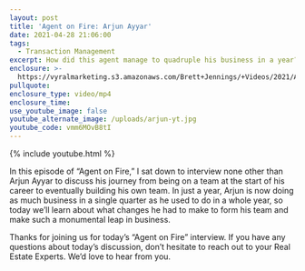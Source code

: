```yaml
---
layout: post
title: 'Agent on Fire: Arjun Ayyar'
date: 2021-04-28 21:06:00
tags:
  - Transaction Management
excerpt: How did this agent manage to quadruple his business in a year?
enclosure: >-
  https://vyralmarketing.s3.amazonaws.com/Brett+Jennings/+Videos/2021/Agent+on+Fire_+Arjun+Ayur.mp4
pullquote:
enclosure_type: video/mp4
enclosure_time:
use_youtube_image: false
youtube_alternate_image: /uploads/arjun-yt.jpg
youtube_code: vmm6MOvB8tI
---
```

{% include youtube.html %}

In this episode of “Agent on Fire,” I sat down to interview none other than Arjun Ayyar to discuss his journey from being on a team at the start of his career to eventually building his own team. In just a year, Arjun is now doing as much business in a single quarter as he used to do in a whole year, so today we’ll learn about what changes he had to make to form his team and make such a monumental leap in business.

Thanks for joining us for today’s “Agent on Fire” interview. If you have any questions about today’s discussion, don’t hesitate to reach out to your Real Estate Experts. We’d love to hear from you.
